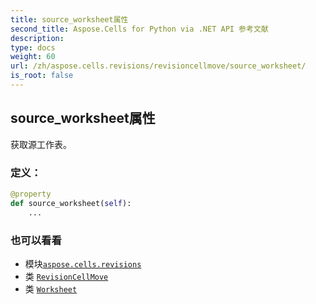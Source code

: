```yaml
---
title: source_worksheet属性
second_title: Aspose.Cells for Python via .NET API 参考文献
description:
type: docs
weight: 60
url: /zh/aspose.cells.revisions/revisioncellmove/source_worksheet/
is_root: false
---
```

## source_worksheet属性

获取源工作表。
### 定义：
```python
@property
def source_worksheet(self):
    ...
```

### 也可以看看
* 模块[`aspose.cells.revisions`](../../)
* 类 [`RevisionCellMove`](/cells/python-net/zh/aspose.cells.revisions/revisioncellmove)
* 类 [`Worksheet`](/cells/python-net/zh/aspose.cells/worksheet)

